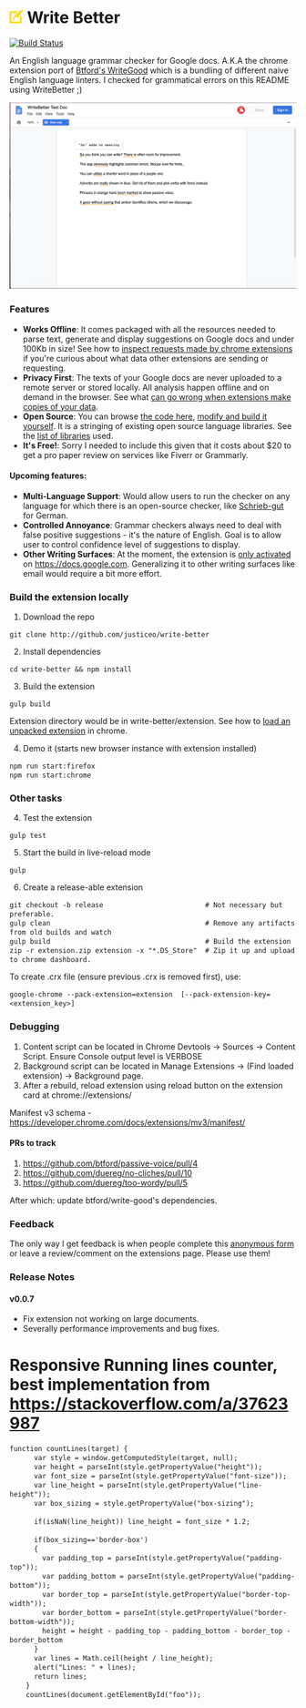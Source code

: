 # ![logo](assets/images/icon-24x24.png) Write Better 

[![Build Status](https://travis-ci.org/justiceo/write-better.svg?branch=master)](https://travis-ci.org/justiceo/write-better)

An English language grammar checker for Google docs. A.K.A the chrome extension port of [Btford's WriteGood](https://github.com/btford/write-good) which is a bundling of different naive English language linters. I checked for grammatical errors on this README using WriteBetter ;)

![Sample Suggestions](assets/images/screenshot1.png)

### Features
* **Works Offline**: It comes packaged with all the resources needed to parse text, generate and display suggestions on Google docs and under 100Kb in size! See how to [inspect requests made by chrome extensions](https://www.howtogeek.com/302558/how-do-you-monitor-requests-made-by-a-google-chrome-extension/) if you're curious about what data other extensions are sending or requesting.
* **Privacy First**: The texts of your Google docs are never uploaded to a remote server or stored locally. All analysis happen offline and on demand in the browser. See what [can go wrong when extensions make copies of your data](https://gizmodo.com/grammarly-bug-let-snoops-read-everything-you-wrote-onli-1822740378). 
* **Open Source**: You can browse [the code here](https://github.com/justiceo/write-better), [modify and build it yourself](#build-the-extension-locally). It is a stringing of existing open source language libraries. See the [list of libraries](https://github.com/btford/write-good#checks) used.
* **It's Free!**: Sorry I needed to include this given that it costs about $20 to get a pro paper review on services like Fiverr or Grammarly.


#### Upcoming features:
* **Multi-Language Support**: Would allow users to run the checker on any language for which there is an open-source checker, like [Schrieb-gut](https://github.com/TimKam/schreib-gut) for German. 
* **Controlled Annoyance**: Grammar checkers always need to deal with false positive suggestions - it's the nature of English. Goal is to allow user to control confidence level of suggestions to display.
* **Other Writing Surfaces**: At the moment, the extension is [only activated](https://github.com/justiceo/write-better/blob/master/assets/manifest.json#L20) on https://docs.google.com. Generalizing it to other writing surfaces like email would require a bit more effort.


### Build the extension locally

1. Download the repo

```
git clone http://github.com/justiceo/write-better  
```

2. Install dependencies 

```
cd write-better && npm install  
```

3. Build the extension

```
gulp build
```
Extension directory would be in write-better/extension. See how to [load an unpacked extension](https://developer.chrome.com/extensions/getstarted#manifest) in chrome.

4. Demo it (starts new browser instance with extension installed)

```
npm run start:firefox
npm run start:chrome
```

### Other tasks

4. Test the extension

```
gulp test
```

5. Start the build in live-reload mode

```
gulp
```

6. Create a release-able extension

```
git checkout -b release                         # Not necessary but preferable.
gulp clean                                      # Remove any artifacts from old builds and watch
gulp build                                      # Build the extension
zip -r extension.zip extension -x "*.DS_Store"  # Zip it up and upload to chrome dashboard.
```

To create .crx file (ensure previous .crx is removed first), use:

```
google-chrome --pack-extension=extension  [--pack-extension-key=<extension_key>]
```

### Debugging

1. Content script can be located in Chrome Devtools -> Sources -> Content Script. Ensure Console output level is VERBOSE
2. Background script can be located in Manage Extensions -> (Find loaded extension) -> Background page.
3. After a rebuild, reload extension using reload button on the extension card at chrome://extensions/

Manifest v3 schema - https://developer.chrome.com/docs/extensions/mv3/manifest/

#### PRs to track

1. https://github.com/btford/passive-voice/pull/4
2. https://github.com/duereg/no-cliches/pull/10
3. https://github.com/duereg/too-wordy/pull/5

After which: update btford/write-good's dependencies.



### Feedback
The only way I get feedback is when people complete this [anonymous form](https://forms.gle/LXBcvMG9Vt4fFUen8) or leave a review/comment on the extensions page. Please use them!

### Release Notes
#### v0.0.7
* Fix extension not working on large documents.
* Severally performance improvements and bug fixes.


# Responsive Running lines counter, best implementation from https://stackoverflow.com/a/37623987

```
function countLines(target) {
      var style = window.getComputedStyle(target, null);
      var height = parseInt(style.getPropertyValue("height"));
      var font_size = parseInt(style.getPropertyValue("font-size"));
      var line_height = parseInt(style.getPropertyValue("line-height"));
      var box_sizing = style.getPropertyValue("box-sizing");
      
      if(isNaN(line_height)) line_height = font_size * 1.2;
     
      if(box_sizing=='border-box')
      {
        var padding_top = parseInt(style.getPropertyValue("padding-top"));
        var padding_bottom = parseInt(style.getPropertyValue("padding-bottom"));
        var border_top = parseInt(style.getPropertyValue("border-top-width"));
        var border_bottom = parseInt(style.getPropertyValue("border-bottom-width"));
        height = height - padding_top - padding_bottom - border_top - border_bottom
      }
      var lines = Math.ceil(height / line_height);
      alert("Lines: " + lines);
      return lines;
    }
    countLines(document.getElementById("foo"));
```
